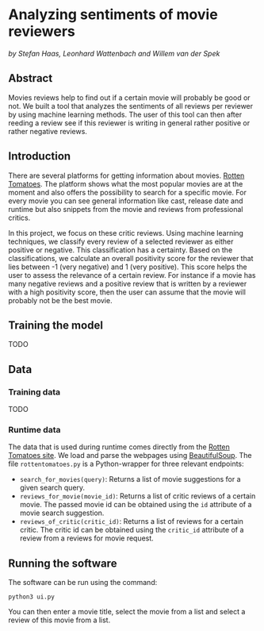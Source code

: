 # Analyzing sentiments of movie reviewers

*by Stefan Haas, Leonhard Wattenbach and Willem van der Spek*

## Abstract

Movies reviews help to find out if a certain movie will probably be good or not. We built a tool that analyzes the sentiments of all reviews per reviewer by using machine learning methods. The user of this tool can then after reeding a review see if this reviewer is writing in general rather positive or rather negative reviews.

## Introduction

There are several platforms for getting information about movies. [Rotten Tomatoes](https://rottentomatoes.com). The platform shows what the most popular movies are at the moment and also offers the possibility to search for a specific movie. For every movie you can see general information like cast, release date and runtime but also snippets from the movie and reviews from professional critics.

In this project, we focus on these critic reviews. Using machine learning techniques, we classify every review of a selected reviewer as either positive or negative. This classification has a certainty. Based on the classifications, we calculate an overall positivity score for the reviewer that lies between -1 (very negative) and 1 (very positive). This score helps the user to assess the relevance of a certain review. For instance if a movie has many negative reviews and a positive review that is written by a reviewer with a high positivity score, then the user can assume that the movie will probably not be the best movie.

## Training the model
TODO

## Data
### Training data
TODO

### Runtime data
The data that is used during runtime comes directly from the [Rotten Tomatoes site](https://rottentomatoes.com). We load and parse the webpages using [BeautifulSoup](https://pypi.org/project/beautifulsoup4/). The file `rottentomatoes.py` is a Python-wrapper for three relevant endpoints:

- `search_for_movies(query)`: Returns a list of movie suggestions for a given search query.
- `reviews_for_movie(movie_id)`: Returns a list of critic reviews of a certain movie. The passed movie id can be obtained using the `id` attribute of a movie search suggestion.
- `reviews_of_critic(critic_id)`: Returns a list of reviews for a certain critic. The critic id can be obtained using the `critic_id` attribute of a review from a reviews for movie request.

## Running the software
The software can be run using the command:

`python3 ui.py`

You can then enter a movie title, select the movie from a list and select a review of this movie from a list.